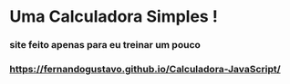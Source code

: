# Uma  Calculadora Simples !
### site feito apenas para eu treinar um pouco
### https://fernandogustavo.github.io/Calculadora-JavaScript/
